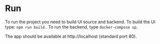 # Run

To run the project you need to build UI source and backend. To build the UI type:
  `npm run build`
. To run the backend, type
  `docker-compose up`.

The app should be available at http://localhost (standard port 80).
